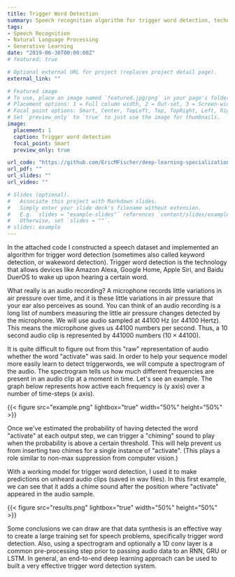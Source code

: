 ```yaml
---
title: Trigger Word Detection
summary: Speech recognition algorithm for trigger word detection, technology behind Alexa, Google Home, and Siri
tags:
- Speech Recognition
- Natural Language Processing
- Generative Learning
date: "2019-06-30T00:00:00Z"
# featured: true

# Optional external URL for project (replaces project detail page).
external_link: ""

# Featured image
# To use, place an image named `featured.jpg/png` in your page's folder.
# Placement options: 1 = Full column width, 2 = Out-set, 3 = Screen-width
# Focal point options: Smart, Center, TopLeft, Top, TopRight, Left, Right, BottomLeft, Bottom, BottomRight
# Set `preview_only` to `true` to just use the image for thumbnails.
image:
  placement: 1
  caption: Trigger word detection
  focal_point: Smart
  preview_only: true

url_code: "https://github.com/EricMFischer/deep-learning-specialization/blob/master/sequence-models/week-3/trigger-word-detection/Trigger%20word%20detection%20-%20v1.ipynb"
url_pdf: ""
url_slides: ""
url_video: ""

# Slides (optional).
#   Associate this project with Markdown slides.
#   Simply enter your slide deck's filename without extension.
#   E.g. `slides = "example-slides"` references `content/slides/example-slides.md`.
#   Otherwise, set `slides = ""`.
# slides: example
---
```


In the attached code I constructed a speech dataset and implemented an algorithm for trigger word detection (sometimes also called keyword detection, or wakeword detection). Trigger word detection is the technology that allows devices like Amazon Alexa, Google Home, Apple Siri, and Baidu DuerOS to wake up upon hearing a certain word.

What really is an audio recording? A microphone records little variations in air pressure over time, and it is these little variations in air pressure that your ear also perceives as sound. You can think of an audio recording is a long list of numbers measuring the little air pressure changes detected by the microphone. We will use audio sampled at $44100$ Hz (or $44100$ Hertz). This means the microphone gives us $44100$ numbers per second. Thus, a $10$ second audio clip is represented by $441000$ numbers ($10 \times 44100$).

It is quite difficult to figure out from this "raw" representation of audio whether the word "activate" was said. In order to help your sequence model more easily learn to detect triggerwords, we will compute a spectrogram of the audio. The spectrogram tells us how much different frequencies are present in an audio clip at a moment in time. Let's see an example. The graph below represents how active each frequency is (y axis) over a number of time-steps (x axis).

{{< figure src="example.png" lightbox="true" width="50%" height="50%" >}}

Once we've estimated the probability of having detected the word "activate" at each output step, we can trigger a "chiming" sound to play when the probability is above a certain threshold. This will help prevent us from inserting two chimes for a single instance of "activate". (This plays a role similar to non-max suppression from computer vision.)

With a working model for trigger word detection, I used it to make predictions on unheard audio clips (saved in wav files). In this first example, we can see that it adds a chime sound after the position where "activate" appeared in the audio sample.

{{< figure src="results.png" lightbox="true" width="50%" height="50%" >}}

Some conclusions we can draw are that data synthesis is an effective way to create a large training set for speech problems, specifically trigger word detection. Also, using a spectrogram and optionally a 1D conv layer is a common pre-processing step prior to passing audio data to an RNN, GRU or LSTM. In general, an end-to-end deep learning approach can be used to built a very effective trigger word detection system.

